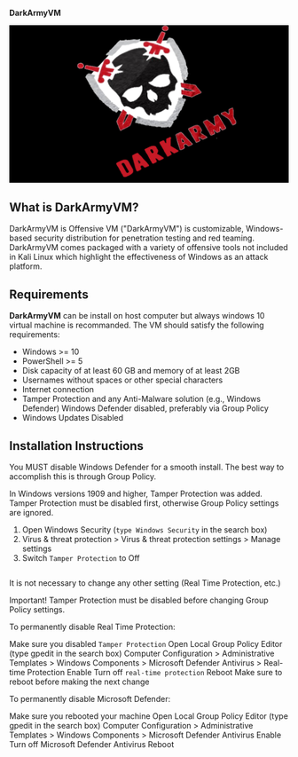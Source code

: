 __DarkArmyVM__

![GitHub Logo](https://github.com/A300bdi/DarkArmyVM/blob/main/Dark_Army-red-f.jpg)

__What is DarkArmyVM?__
---
DarkArmyVM is Offensive VM ("DarkArmyVM") is customizable, Windows-based security distribution for penetration testing and red teaming. DarkArmyVM comes packaged with a variety of offensive tools not included in Kali Linux which highlight the effectiveness of Windows as an attack platform.

__Requirements__
---
__DarkArmyVM__ can be install on host computer but always windows 10 virtual machine is recommanded. The VM should satisfy the following requirements:

+ Windows >= 10
+ PowerShell >= 5
+ Disk capacity of at least 60 GB and memory of at least 2GB
+ Usernames without spaces or other special characters
+ Internet connection
+ Tamper Protection and any Anti-Malware solution (e.g., Windows Defender) Windows Defender disabled, preferably via Group Policy
+ Windows Updates Disabled

__Installation Instructions__
---
You MUST disable Windows Defender for a smooth install. The best way to accomplish this is through Group Policy.

In Windows versions 1909 and higher, Tamper Protection was added. Tamper Protection must be disabled first, otherwise Group Policy settings are ignored.

1. Open Windows Security (```type Windows Security``` in the search box)
2. Virus & threat protection > Virus & threat protection settings > Manage settings
3. Switch ```Tamper Protection``` to Off
<pre></pre> It is not necessary to change any other setting (Real Time Protection, etc.)

 Important! Tamper Protection must be disabled before changing Group Policy settings.

To permanently disable Real Time Protection:

Make sure you disabled ```Tamper Protection```
Open Local Group Policy Editor (type gpedit in the search box)
Computer Configuration > Administrative Templates > Windows Components > Microsoft Defender Antivirus > Real-time Protection
Enable Turn off ```real-time protection```
Reboot
Make sure to reboot before making the next change

To permanently disable Microsoft Defender:

Make sure you rebooted your machine
Open Local Group Policy Editor (type gpedit in the search box)
Computer Configuration > Administrative Templates > Windows Components > Microsoft Defender Antivirus
Enable Turn off Microsoft Defender Antivirus
Reboot
